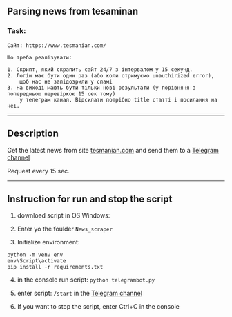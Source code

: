 ## Parsing news from tesaminan
### Task:
```
Сайт: https://www.tesmanian.com/

Що треба реалізувати:

1. Скрипт, який скрапить сайт 24/7 з інтервалом у 15 секунд.
2. Логін має бути один раз (або коли отримуємо unauthirized error), 
	щоб нас не запідозрили у спамі
3. На виході мають бути тільки нові результати (у порівняня з попередньою перевіркою 15 сек тому)
	у телеграм канал. Відсилати потрібно title статті і посилання на неї.

```

---
## Description

Get the latest news from site [tesmanian.com](https://www.tesmanian.com/blogs/tesmanian-blog) and send them to a [Telegram channel](https://t.me/TestAndrBeDevBot)

Request every 15 sec.

---
## Instruction for run and stop the script

1. download script in OS Windows: 

2. Enter yo the foulder `News_scraper`

3. Initialize environment:
```
python -m venv env
env\Script\activate
pip install -r requirements.txt
```

4. in the console run script: `python telegrambot.py`

5. enter script: `/start` in the [Telegram channel](https://t.me/TestAndrBeDevBot)

6. If you want to stop the script, enter Ctrl+C in the console

